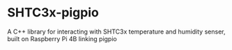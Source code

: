 # SHTC3x-pigpio
A C++ library for interacting with SHTC3x temperature and humidity senser, built on Raspberry Pi 4B linking pigpio

